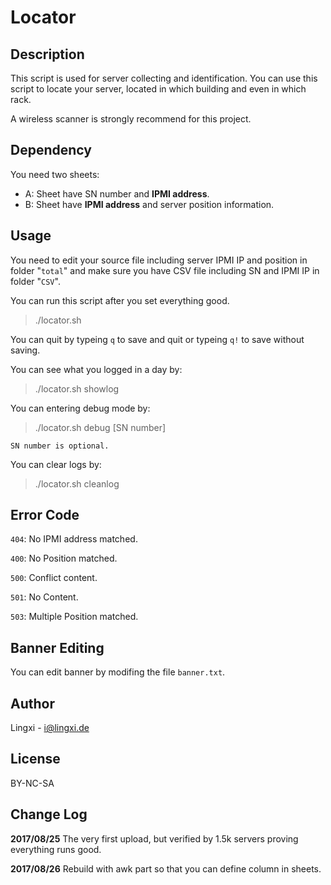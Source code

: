 # Locator

## Description

This script is used for server collecting and identification. You can use this script to locate your server, located in which building and even in which rack.

A wireless scanner is strongly recommend for this project.

## Dependency

You need two sheets:

- A: Sheet have SN number and **IPMI address**.
- B: Sheet have **IPMI address** and server position information.

## Usage

You need to edit your source file including server IPMI IP and position in folder "`total`" and make sure you have  CSV file including SN and IPMI IP in folder "`CSV`".

You can run this script after you set everything good.

> ./locator.sh

You can quit by typeing `q` to save and quit or typeing `q!` to save without saving.

You can see what you logged in a day by:

> ./locator.sh showlog

You can entering debug mode by:

> ./locator.sh debug [SN number]

`SN number is optional.`

You can clear logs by:

> ./locator.sh cleanlog

## Error Code

`404`: No IPMI address matched.

`400`: No Position matched.

`500`: Conflict content.

`501`: No Content.

`503`: Multiple Position matched.

## Banner Editing

You can edit banner by modifing the file `banner.txt`.

## Author
Lingxi - i@lingxi.de

## License
BY-NC-SA

## Change Log
**2017/08/25**   The very first upload, but verified by 1.5k servers proving everything runs good.

**2017/08/26**   Rebuild with awk part so that you can define column in sheets.
